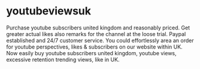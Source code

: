 # youtubeviewsuk
Purchase youtube subscribers united kingdom and reasonably priced. Get greater actual likes also remarks for the channel at the loose trial. Paypal established and 24/7 customer service. You could effortlessly area an order for youtube perspectives, likes &amp; subscribers on our website within UK.  Now easily buy youtube subscribers united kingdom, youtube views, excessive retention trending views, like in UK.
